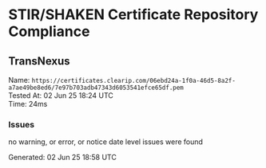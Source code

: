# STIR/SHAKEN Certificate Repository Compliance

## TransNexus

Name: `https://certificates.clearip.com/06ebd24a-1f0a-46d5-8a2f-a7ae49be8ed6/7e97b703adb47343d6053541efce65df.pem`\
Tested At: 02 Jun 25 18:24 UTC\
Time: 24ms

### Issues

no warning, or error, or notice date level issues were found

Generated: 02 Jun 25 18:58 UTC